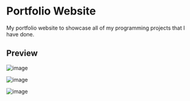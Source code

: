 # Portfolio Website
My portfolio website to showcase all of my programming projects that I have done.

## Preview
![image](https://user-images.githubusercontent.com/75039043/225295234-95daeb7f-f096-4373-9311-03e366922a11.png)

![image](https://user-images.githubusercontent.com/75039043/225295464-e662b7df-d50c-4fe0-aa51-d606405264a7.png)

![image](https://user-images.githubusercontent.com/75039043/225297505-97a225b4-b87c-46f4-b20c-c1af7498a6d2.png)
